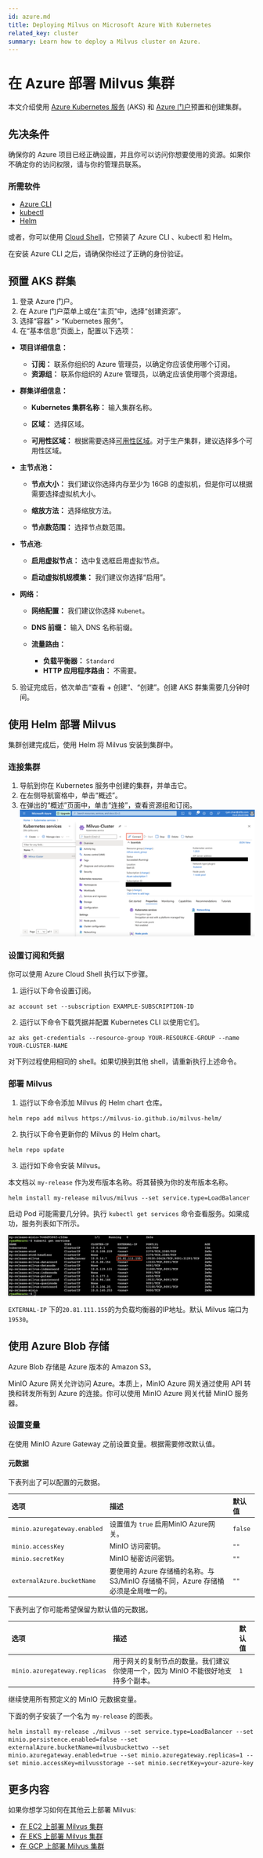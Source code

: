 ```yaml
---
id: azure.md
title: Deploying Milvus on Microsoft Azure With Kubernetes
related_key: cluster
summary: Learn how to deploy a Milvus cluster on Azure.
---
```


#  在 Azure 部署 Milvus 集群

本文介绍使用 [Azure Kubernetes 服务](https://azure.microsoft.com/en-us/services/kubernetes-service/#overview) (AKS) 和 [Azure 门户](https://portal.azure.com)预置和创建集群。

## 先决条件

确保你的 Azure 项目已经正确设置，并且你可以访问你想要使用的资源。如果你不确定你的访问权限，请与你的管理员联系。

### 所需软件
- [Azure CLI](https://docs.microsoft.com/en-us/cli/azure/install-azure-cli#install)
- [kubectl](https://kubernetes.io/docs/tasks/tools/)
- [Helm](https://helm.sh/docs/intro/install/)

或者，你可以使用 [Cloud Shell](https://shell.azure.com.)，它预装了 Azure CLI 、kubectl 和 Helm。

<div class="alert note">在安装 Azure CLI 之后，请确保你经过了正确的身份验证。</div>

## 预置 AKS 群集

1. 登录 Azure 门户。
2. 在 Azure 门户菜单上或在“主页”中，选择“创建资源”。
3. 选择“容器” > “Kubernetes 服务”。
4. 在“基本信息”页面上，配置以下选项：

- **项目详细信息：**
  - **订阅：** 联系你组织的 Azure 管理员，以确定你应该使用哪个订阅。
  - **资源组：** 联系你组织的 Azure 管理员，以确定应该使用哪个资源组。
  
- **群集详细信息：**
  - **Kubernetes 集群名称：** 输入集群名称。

  - **区域：** 选择区域。

  - **可用性区域：** 根据需要选择[可用性区域](https://docs.microsoft.com/en-us/azure/aks/availability-zones#overview-of-availability-zones-for-aks-clusters)。对于生产集群，建议选择多个可用性区域。

- **主节点池：**
  - **节点大小：** 我们建议你选择内存至少为 16GB 的虚拟机，但是你可以根据需要选择虚拟机大小。
  
  - **缩放方法：** 选择缩放方法。
  
  - **节点数范围：** 选择节点数范围。
  
- **节点池**:
  - **启用虚拟节点：** 选中复选框启用虚拟节点。
  
  - **启动虚拟机规模集：** 我们建议你选择“启用”。
  
- **网络：**
  - **网络配置：** 我们建议你选择 `Kubenet`。
  
  - **DNS 前缀：** 输入 DNS 名称前缀。
  
  - **流量路由：**
    - **负载平衡器：** `Standard`
    - **HTTP 应用程序路由：** 不需要。


5. 验证完成后，依次单击“查看 + 创建”、“创建”。创建 AKS 群集需要几分钟时间。

## 使用 Helm 部署 Milvus

集群创建完成后，使用 Helm 将 Milvus 安装到集群中。


### 连接集群

1. 导航到你在 Kubernetes 服务中创建的集群，并单击它。
2. 在左侧导航窗格中，单击“概述”。
3. 在弹出的“概述”页面中，单击“连接”，查看资源组和订阅。
![Azure](../../../../assets/azure.png "Azure 概述页面。")

### 设置订阅和凭据

<div class="alert note">你可以使用 Azure Cloud Shell 执行以下步骤。</div>

1. 运行以下命令设置订阅。

```shell
az account set --subscription EXAMPLE-SUBSCRIPTION-ID
```
2. 运行以下命令下载凭据并配置 Kubernetes CLI 以使用它们。
   
```shell
az aks get-credentials --resource-group YOUR-RESOURCE-GROUP --name YOUR-CLUSTER-NAME
```

<div class="alert note">
对下列过程使用相同的 shell。如果切换到其他 shell，请重新执行上述命令。
</div>


### 部署 Milvus

1. 运行以下命令添加 Milvus 的 Helm chart 仓库。

```shell
helm repo add milvus https://milvus-io.github.io/milvus-helm/
```

2. 执行以下命令更新你的 Milvus 的 Helm chart。

```shell
helm repo update
```

3. 运行如下命令安装 Milvus。

<div class="alert note">
本文档以 <code>my-release</code> 作为发布版本名称。将其替换为你的发布版本名称。
</div>


```shell
helm install my-release milvus/milvus --set service.type=LoadBalancer
```

启动 Pod 可能需要几分钟。执行 `kubectl get services` 命令查看服务。如果成功，服务列表如下所示。

![Results](../../../../assets/azure_results.png "执行结果。")

<div class="alert note">
 <code>EXTERNAL-IP</code> 下的<code>20.81.111.155</code>的为负载均衡器的IP地址。默认 Milvus 端口为<code>19530</code>。
</div>


## 使用 Azure Blob 存储

Azure Blob 存储是 Azure 版本的 Amazon S3。

MinIO Azure 网关允许访问 Azure。本质上，MinIO Azure 网关通过使用 API 转换和转发所有到 Azure 的连接。你可以使用 MinIO Azure 网关代替 MinIO 服务器。

### 设置变量

在使用 MinIO Azure Gateway 之前设置变量。根据需要修改默认值。

#### 元数据

下表列出了可以配置的元数据。

|选项|描述|默认值|
|:---|:---|:---|
|`minio.azuregateway.enabled`|设置值为 `true` 启用MinIO Azure网关。|`false`|
|`minio.accessKey`| MinIO 访问密钥。|`""`|
|`minio.secretKey`| MinIO 秘密访问密钥。|`""`|
|`externalAzure.bucketName`|要使用的 Azure 存储桶的名称。与 S3/MinIO 存储桶不同，Azure 存储桶必须是全局唯一的。|`""`|

下表列出了你可能希望保留为默认值的元数据。

|选项|描述|默认值|
|:---|:---|:---|
|`minio.azuregateway.replicas`|用于网关的复制节点的数量。我们建议你使用一个，因为 MinIO 不能很好地支持多个副本。|`1`|

继续使用所有预定义的 MinIO 元数据变量。

下面的例子安装了一个名为 `my-release` 的图表。

```shell
helm install my-release ./milvus --set service.type=LoadBalancer --set minio.persistence.enabled=false --set externalAzure.bucketName=milvusbuckettwo --set minio.azuregateway.enabled=true --set minio.azuregateway.replicas=1 --set minio.accessKey=milvusstorage --set minio.secretKey=your-azure-key
```
## 更多内容

如果你想学习如何在其他云上部署 Milvus: 
- [在 EC2 上部署 Milvus 集群](https://milvus.io/cn/docs/v2.0.0/aws.md)
- [在 EKS 上部署 Milvus 集群](https://milvus.io/cn/docs/v2.0.0/eks.md)
- [在 GCP 上部署 Milvus 集群](https://milvus.io/cn/docs/v2.0.0/gcp.md)



